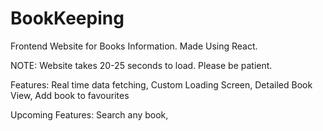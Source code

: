 # BookKeeping

Frontend Website for Books Information.
Made Using React.

NOTE: 
Website takes 20-25 seconds to load. Please be patient.

Features:
Real time data fetching,
Custom Loading Screen,
Detailed Book View,
Add book to favourites

Upcoming Features:
Search any book,
